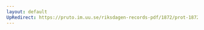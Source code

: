 ```yaml
---
layout: default
UpRedirect: https://pruto.im.uu.se/riksdagen-records-pdf/1872/prot-1872--ak--124/prot-1872--ak--124_000.pdf
---
```

